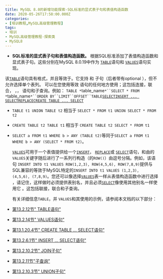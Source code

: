 ```yaml
---
title: MySQL 8.0的新增功能探索-SQL标准的显式表子句和表值构造函数
date: 2020-05-26T17:58:00.000Z
categories:
- [培训教程,MySQL高级管理教程]
tags:
- 培训
- MySQL高级管理教程-探索类
- MySQL8
---
```


- **SQL标准的显式表子句和表值构造函数。** 根据SQL标准添加了表值构造函数和显式表子句。这些分别在MySQL 8.0.19中作为 [`TABLE`](https://dev.mysql.com/doc/refman/8.0/en/table.html)语句和 [`VALUES`](https://dev.mysql.com/doc/refman/8.0/en/values.html)语句实现。

该[`TABLE`](https://dev.mysql.com/doc/refman/8.0/en/table.html)语句具有格式，并且等效于。它支持 和 子句（后者带有optional ），但不允许选择单个表列。 可以在您使用等效 语句的任何地方使用；这包括连接，联合， ，， 语句和子查询。例如： `TABLE *`table_name`*``SELECT * FROM *`table_name`*``ORDER BY``LIMIT``OFFSET``TABLE`[`SELECT`](https://dev.mysql.com/doc/refman/8.0/en/select.html)[`INSERT ... SELECT`](https://dev.mysql.com/doc/refman/8.0/en/insert-select.html)[`REPLACE`](https://dev.mysql.com/doc/refman/8.0/en/replace.html)[`CREATE TABLE ... SELECT`](https://dev.mysql.com/doc/refman/8.0/en/create-table-select.html)

- `TABLE t1 UNION TABLE t2` 相当于 `SELECT * FROM t1 UNION SELECT * FROM t2`
- `CREATE TABLE t2 TABLE t1` 相当于 `CREATE TABLE t2 SELECT * FROM t1`
- `SELECT a FROM t1 WHERE b > ANY (TABLE t2)`等同于`SELECT a FROM t1 WHERE b > ANY (SELECT * FROM t2)`。

  [`VALUES`](https://dev.mysql.com/doc/refman/8.0/en/values.html)可用于一个表值提供给一个[`INSERT`](https://dev.mysql.com/doc/refman/8.0/en/insert.html)， [`REPLACE`](https://dev.mysql.com/doc/refman/8.0/en/replace.html)或 [`SELECT`](https://dev.mysql.com/doc/refman/8.0/en/select.html)语句，和由的`VALUES`关键字随后进行了一系列行构造（的`ROW()`）由逗号分隔。例如，该语句 `INSERT INTO t1 VALUES ROW(1,2,3), ROW(4,5,6), ROW(7,8,9)`提供与SQL兼容的等效于MySQL特定的`INSERT INTO t1 VALUES (1,2,3), (4,5,6), (7,8,9)`。您还可以像选择[`VALUES`](https://dev.mysql.com/doc/refman/8.0/en/values.html)表一样从表值构造函数中进行选择 ，请记住，这样做时必须提供表别名，并且必须[`SELECT`](https://dev.mysql.com/doc/refman/8.0/en/select.html)像使用其他别名一样使用它 。这包括联接，联合和子查询。

  有关详细信息`TABLE`，并 `VALUES`和其使用的示例，请参阅本文档的以下部分：

- [第13.2.12节" TABLE语句"](https://dev.mysql.com/doc/refman/8.0/en/table.html)

- [第13.2.14节" VALUES语句"](https://dev.mysql.com/doc/refman/8.0/en/values.html)
- [第13.1.20.4节" CREATE TABLE ... SELECT语句"](https://dev.mysql.com/doc/refman/8.0/en/create-table-select.html)
- [第13.2.6.1节" INSERT ... SELECT语句"](https://dev.mysql.com/doc/refman/8.0/en/insert-select.html)
- [第13.2.10.2节" JOIN子句"](https://dev.mysql.com/doc/refman/8.0/en/join.html)
- [第13.2.11节"子查询"](https://dev.mysql.com/doc/refman/8.0/en/subqueries.html)
- [第13.2.10.3节" UNION子句"](https://dev.mysql.com/doc/refman/8.0/en/union.html)
